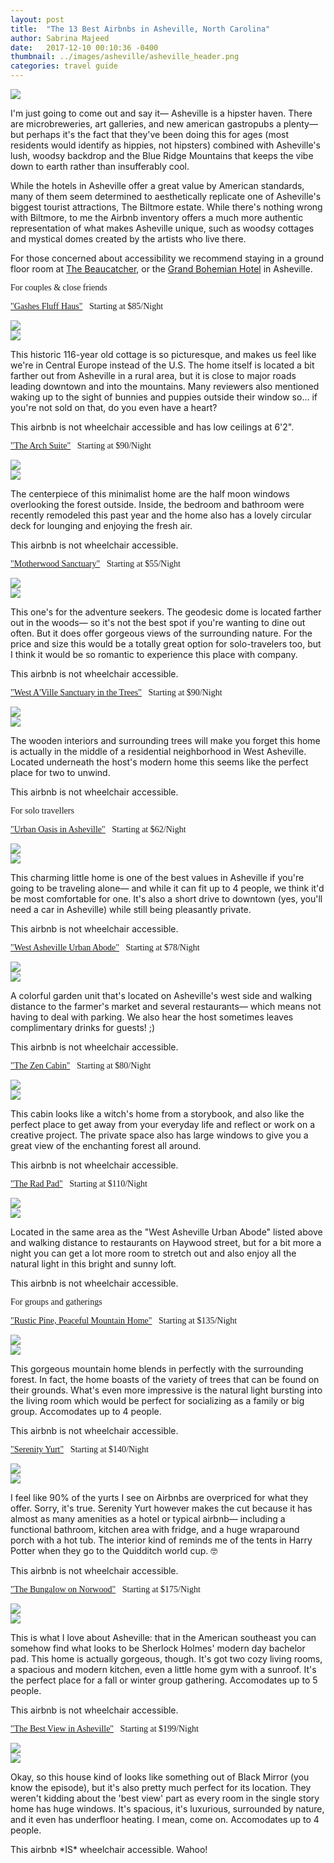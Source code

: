 ```yaml
---
layout: post
title:  "The 13 Best Airbnbs in Asheville, North Carolina"
author: Sabrina Majeed
date:   2017-12-10 00:10:36 -0400
thumbnail: ../images/asheville/asheville_header.png
categories: travel guide
---
```


![](../images/asheville/asheville_header.png)

 <P>I'm just going to come out and say it— Asheville is a hipster haven. There are microbreweries, art galleries, and new american gastropubs a plenty— but perhaps it's the fact that they've been doing this for ages (most residents would identify as hippies, not hipsters) combined with Asheville's lush, woodsy backdrop and the Blue Ridge Mountains that keeps the vibe down to earth rather than insufferably cool. </P>

<p>While the hotels in Asheville offer a great value by American standards, many of them seem determined to aesthetically replicate one of Asheville's biggest tourist attractions, The Biltmore estate. While there's nothing wrong with Biltmore, to me the Airbnb inventory offers a much more authentic representation of what makes Asheville unique, such as woodsy cottages and mystical domes created by the artists who live there.</p>

<p>For those concerned about accessibility we recommend staying in a ground floor room at <a href="http://www.thebeaucatcher.com/">The Beaucatcher</a>, or the <a href="http://www.bohemianhotelasheville.com/">Grand Bohemian Hotel</a> in Asheville.

<p class="tc f3 pt4 lh-title" style="font-family: 'Gilroy-ExtraBold'">For couples & close friends</p>

<p class="f4 pt3 lh-title" style="font-family: 'Gilroy-ExtraBold'"><a href="https://www.airbnb.com/rooms/18151750?location=Asheville%2C%20NC%2C%20United%20States&s=ff_3BGyk" target="_blank" class="link underline-hover orange">"Gashes Fluff Haus"</a><span class="f5 light-silver">&nbsp; &nbsp;Starting at $85/Night</span></p>
<div class="fl w-100 w-50-ns pr1-ns mb1 mb0-ns">
<img src="../images/asheville/gashes1.png">
</div>
<div class="fl w-100 w-50-ns pl1-ns mb3">
<img src="../images/asheville/gashes2.png">
</div>
<p>This historic 116-year old cottage is so picturesque, and makes us feel like we're in Central Europe instead of the U.S. The home itself is located a bit farther out from Asheville in a rural area, but it is close to major roads leading downtown and into the mountains. Many reviewers also mentioned waking up to the sight of bunnies and puppies outside their window so... if you're not sold on that, do you even have a heart?</P>
<p class="f6 i light-silver">This airbnb is not wheelchair accessible and has low ceilings at 6'2".</p>

<p class="f4 pt3 lh-title" style="font-family: 'Gilroy-ExtraBold'"><a href="https://www.airbnb.com/rooms/10900676?location=Asheville%2C%20NC%2C%20United%20States&s=ff_3BGyk" target="_blank" class="link underline-hover orange">"The Arch Suite"</a><span class="f5 light-silver">&nbsp; &nbsp;Starting at $90/Night</span></p>
<div class="fl w-100 w-50-ns pr1-ns mb1 mb0-ns">
<img src="../images/asheville/dome1.png">
</div>
<div class="fl w-100 w-50-ns pl1-ns mb3">
<img src="../images/asheville/dome2.png">
</div>
<p>The centerpiece of this minimalist home are the half moon windows overlooking the forest outside. Inside, the bedroom and bathroom were recently remodeled this past year and the home also has a lovely circular deck for lounging and enjoying the fresh air.</p>
<p class="f6 i light-silver">This airbnb is not wheelchair accessible.</p>

<p id="anchor" class="f4 pt3 lh-title" style="font-family: 'Gilroy-ExtraBold'"><a href="https://www.airbnb.com/rooms/14690762?location=Asheville%2C%20NC%2C%20United%20States&s=ff_3BGyk" target="_blank" class="link underline-hover orange">"Motherwood Sanctuary"</a><span class="f5 light-silver">&nbsp; &nbsp;Starting at $55/Night</span></p>
<div class="fl w-100 w-50-ns pr1-ns mb1 mb0-ns">
<img src="../images/asheville/motherwood1.png">
</div>
<div class="fl w-100 w-50-ns pl1-ns mb3">
<img src="../images/asheville/motherwood2.png">
</div>
<p>This one's for the adventure seekers. The geodesic dome is located farther out in the woods— so it's not the best spot if you're wanting to dine out often. But it does offer gorgeous views of the surrounding nature. For the price and size this would be a totally great option for solo-travelers too, but I think it would be so romantic to experience this place with company.</p>
<p class="f6 i light-silver">This airbnb is not wheelchair accessible.</p>

<p class="f4 pt3 lh-title" style="font-family: 'Gilroy-ExtraBold'"><a href="https://www.airbnb.com/rooms/881707?location=Asheville%2C%20NC%2C%20United%20States&s=ff_3BGyk" target="_blank" class="link underline-hover orange">"West A'Ville Sanctuary in the Trees"</a><span class="f5 light-silver">&nbsp; &nbsp;Starting at $90/Night</span></p>
<div class="fl w-100 w-50-ns pr1-ns mb1 mb0-ns">
<img src="../images/asheville/sanctuary1.png">
</div>
<div class="fl w-100 w-50-ns pl1-ns mb3">
<img src="../images/asheville/sanctuary2.png">
</div>
<p>The wooden interiors and surrounding trees will make you forget this home is actually in the middle of a residential neighborhood in West Asheville. Located underneath the host's modern home this seems like the perfect place for two to unwind.</p>
<p class="f6 i light-silver">This airbnb is not wheelchair accessible.</p>

<p class="tc f3 pt4 lh-title" style="font-family: 'Gilroy-ExtraBold'">For solo travellers</p>

<p class="f4 pt3 lh-title" style="font-family: 'Gilroy-ExtraBold'"><a href="https://www.airbnb.com/rooms/17787933?location=Asheville%2C%20NC%2C%20United%20States&s=ff_3BGyk" target="_blank" class="link underline-hover orange">"Urban Oasis in Asheville"</a><span class="f5 light-silver">&nbsp; &nbsp;Starting at $62/Night</span></p>
<div class="fl w-100 w-50-ns pr1-ns mb1 mb0-ns">
<img src="../images/asheville/urban1.png">
</div>
<div class="fl w-100 w-50-ns pl1-ns mb3">
<img src="../images/asheville/urban2.png">
</div>
<p>This charming little home is one of the best values in Asheville if you're going to be traveling alone— and while it can fit up to 4 people, we think it'd be most comfortable for one. It's also a short drive to downtown (yes, you'll need a car in Asheville) while still being pleasantly private.</p>
<p class="f6 i light-silver">This airbnb is not wheelchair accessible.</p>

<p class="f4 pt3 lh-title" style="font-family: 'Gilroy-ExtraBold'"><a href="https://www.airbnb.com/rooms/14857013?location=Asheville%2C%20NC%2C%20United%20States&s=ff_3BGyk" target="_blank" class="link underline-hover orange">"West Asheville Urban Abode"</a><span class="f5 light-silver">&nbsp; &nbsp;Starting at $78/Night</span></p>
<div class="fl w-100 w-50-ns pr1-ns mb1 mb0-ns">
<img src="../images/asheville/abode1.png">
</div>
<div class="fl w-100 w-50-ns pl1-ns mb3">
<img src="../images/asheville/abode2.png">
</div>
<p>A colorful garden unit that's located on Asheville's west side and walking distance to the farmer's market and several restaurants— which means not having to deal with parking. We also hear the host sometimes leaves complimentary drinks for guests! ;)</p>
<p class="f6 i light-silver">This airbnb is not wheelchair accessible.</p>

<p class="f4 pt3 lh-title" style="font-family: 'Gilroy-ExtraBold'"><a href="https://www.airbnb.com/rooms/13716891?location=Asheville%2C%20NC%2C%20United%20States&s=ff_3BGyk" target="_blank" class="link underline-hover orange">"The Zen Cabin"</a><span class="f5 light-silver">&nbsp; &nbsp;Starting at $80/Night</span></p>
<div class="fl w-100 w-50-ns pr1-ns mb1 mb0-ns">
<img src="../images/asheville/zen1.png">
</div>
<div class="fl w-100 w-50-ns pl1-ns mb3">
<img src="../images/asheville/zen2.png">
</div>
<P>This cabin looks like a witch's home from a storybook, and also like the perfect place to get away from your everyday life and reflect or work on a creative project. The private space also has large windows to give you a great view of the enchanting forest all around.</p>
<p class="f6 i light-silver">This airbnb is not wheelchair accessible.</p>

<p class="f4 pt3 lh-title" style="font-family: 'Gilroy-ExtraBold'"><a href="https://www.airbnb.com/rooms/6054250" target="_blank" class="link underline-hover orange">"The Rad Pad"</a><span class="f5 light-silver">&nbsp; &nbsp;Starting at $110/Night</span></p>
<div class="fl w-100 w-50-ns pr1-ns mb1 mb0-ns">
<img src="../images/asheville/radpad1.png">
</div>
<div class="fl w-100 w-50-ns pl1-ns mb3">
<img src="../images/asheville/radpad2.png">
</div>
<p>Located in the same area as the "West Asheville Urban Abode" listed above and walking distance to restaurants on Haywood street, but for a bit more a night you can get a lot more room to stretch out and also enjoy all the natural light in this bright and sunny loft.</p>
<p class="f6 i light-silver">This airbnb is not wheelchair accessible.</p>

<p class="tc f3 pt4 lh-title" style="font-family: 'Gilroy-ExtraBold'">For groups and gatherings</p>

<p class="f4 pt3 lh-title" style="font-family: 'Gilroy-ExtraBold'"><a href="https://www.airbnb.com/rooms/18256162?location=Asheville%2C%20NC%2C%20United%20States&s=ff_3BGyk" target="_blank" class="link underline-hover orange">"Rustic Pine, Peaceful Mountain Home"</a><span class="f5 light-silver">&nbsp; &nbsp;Starting at $135/Night</span></p>
<div class="fl w-100 w-50-ns pr1-ns mb1 mb0-ns">
<img src="../images/asheville/rusticpine1.png">
</div>
<div class="fl w-100 w-50-ns pl1-ns mb3">
<img src="../images/asheville/rusticpine2.png">
</div>
<P>This gorgeous mountain home blends in perfectly with the surrounding forest. In fact, the home boasts of the variety of trees that can be found on their grounds. What's even more impressive is the natural light bursting into the living room which would be perfect for socializing as a family or big group. Accomodates up to 4 people.</p>
<p class="f6 i light-silver">This airbnb is not wheelchair accessible.</p>

<p class="f4 pt3 lh-title" style="font-family: 'Gilroy-ExtraBold'"><a href="https://www.airbnb.com/rooms/9944111?location=Asheville%2C%20NC%2C%20United%20States&s=ff_3BGyk" target="_blank" class="link underline-hover orange">"Serenity Yurt"</a><span class="f5 light-silver">&nbsp; &nbsp;Starting at $140/Night</span></p>
<div class="fl w-100 w-50-ns pr1-ns mb1 mb0-ns">
<img src="../images/asheville/yurt1.png">
</div>
<div class="fl w-100 w-50-ns pl1-ns mb3">
<img src="../images/asheville/yurt2.png">
</div>
<p>I feel like 90% of the yurts I see on Airbnbs are overpriced for what they offer. Sorry, it's true. Serenity Yurt however makes the cut because it has almost as many amenities as a hotel or typical airbnb— including a functional bathroom, kitchen area with fridge, and a huge wraparound porch with a hot tub. The interior kind of reminds me of the tents in Harry Potter when they go to the Quidditch world cup. 🤓   </p>
<p class="f6 i light-silver">This airbnb is not wheelchair accessible.</p>

<p class="f4 pt3 lh-title" style="font-family: 'Gilroy-ExtraBold'"><a href="https://www.airbnb.com/rooms/16774726?location=Asheville%2C%20NC%2C%20United%20States&s=ff_3BGyk" target="_blank" class="link underline-hover orange">"The Bungalow on Norwood"</a><span class="f5 light-silver">&nbsp; &nbsp;Starting at $175/Night</span></p>
<div class="fl w-100 w-50-ns pr1-ns mb1 mb0-ns">
<img src="../images/asheville/british1.png">
</div>
<div class="fl w-100 w-50-ns pl1-ns mb3">
<img src="../images/asheville/british2.png">
</div>
<p>This is what I love about Asheville: that in the American southeast you can somehow find what looks to be Sherlock Holmes' modern day bachelor pad. This home is actually gorgeous, though. It's got two cozy living rooms, a spacious and modern kitchen, even a little home gym with a sunroof. It's the perfect place for a fall or winter group gathering. Accomodates up to 5 people.</p>
<p class="f6 i light-silver">This airbnb is not wheelchair accessible.</p>

<p class="f4 pt3 lh-title" style="font-family: 'Gilroy-ExtraBold'"><a href="https://www.airbnb.com/rooms/12363894?location=Asheville%2C%20NC%2C%20United%20States&s=ff_3BGyk" target="_blank" class="link underline-hover orange">"The Best View in Asheville"</a><span class="f5 light-silver">&nbsp; &nbsp;Starting at $199/Night</span></p>
<div class="fl w-100 w-50-ns pr1-ns mb1 mb0-ns">
<img src="../images/asheville/bestview1.png">
</div>
<div class="fl w-100 w-50-ns pl1-ns mb3">
<img src="../images/asheville/bestview2.png">
</div>
<p>Okay, so this house kind of looks like something out of Black Mirror (you know the episode), but it's also pretty much perfect for its location. They weren't kidding about the 'best view' part as every room in the single story home has huge windows. It's spacious, it's luxurious, surrounded by nature, and it even has underfloor heating. I mean, come on. Accomodates up to 4 people.</p>
<p class="f6 i light-silver">This airbnb *IS* wheelchair accessible. Wahoo!</p>
